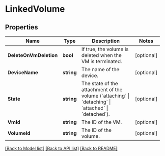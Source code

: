 # LinkedVolume

## Properties

Name | Type | Description | Notes
------------ | ------------- | ------------- | -------------
**DeleteOnVmDeletion** | **bool** | If true, the volume is deleted when the VM is terminated. | [optional] 
**DeviceName** | **string** | The name of the device. | [optional] 
**State** | **string** | The state of the attachment of the volume (&#x60;attaching&#x60; \\| &#x60;detaching&#x60; \\| &#x60;attached&#x60; \\| &#x60;detached&#x60;). | [optional] 
**VmId** | **string** | The ID of the VM. | [optional] 
**VolumeId** | **string** | The ID of the volume. | [optional] 

[[Back to Model list]](../README.md#documentation-for-models) [[Back to API list]](../README.md#documentation-for-api-endpoints) [[Back to README]](../README.md)


